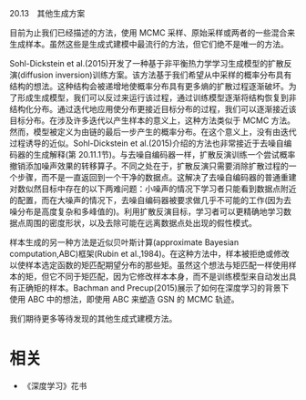 
20.13　其他生成方案

目前为止我们已经描述的方法，使用 MCMC 采样、原始采样或两者的一些混合来生成样本。虽然这些是生成式建模中最流行的方法，但它们绝不是唯一的方法。

Sohl-Dickstein et al.(2015)开发了一种基于非平衡热力学学习生成模型的扩散反演(diffusion inversion)训练方案。该方法基于我们希望从中采样的概率分布具有结构的想法。这种结构会被递增地使概率分布具有更多熵的扩散过程逐渐破坏。为了形成生成模型，我们可以反过来运行该过程，通过训练模型逐渐将结构恢复到非结构化分布。通过迭代地应用使分布更接近目标分布的过程，我们可以逐渐接近该目标分布。在涉及许多迭代以产生样本的意义上，这种方法类似于 MCMC 方法。然而，模型被定义为由链的最后一步产生的概率分布。在这个意义上，没有由迭代过程诱导的近似。Sohl-Dickstein et al.(2015)介绍的方法也非常接近于去噪自编码器的生成解释(第 20.11.1节)。与去噪自编码器一样，扩散反演训练一个尝试概率撤销添加噪声效果的转移算子。不同之处在于，扩散反演只需要消除扩散过程的一个步骤，而不是一直返回到一个干净的数据点。这解决了去噪自编码器的普通重建对数似然目标中存在的以下两难问题：小噪声的情况下学习者只能看到数据点附近的配置，而在大噪声的情况下，去噪自编码器被要求做几乎不可能的工作(因为去噪分布是高度复杂和多峰值的)。利用扩散反演目标，学习者可以更精确地学习数据点周围的密度形状，以及去除可能在远离数据点处出现的假性模式。

样本生成的另一种方法是近似贝叶斯计算(approximate Bayesian computation,ABC)框架(Rubin et al.,1984)。在这种方法中，样本被拒绝或修改以使样本选定函数的矩匹配期望分布的那些矩。虽然这个想法与矩匹配一样使用样本的矩，但它不同于矩匹配，因为它修改样本本身，而不是训练模型来自动发出具有正确矩的样本。Bachman and Precup(2015)展示了如何在深度学习的背景下使用 ABC 中的想法，即使用 ABC 来塑造 GSN 的 MCMC 轨迹。

我们期待更多等待发现的其他生成式建模方法。




# 相关

- 《深度学习》花书
